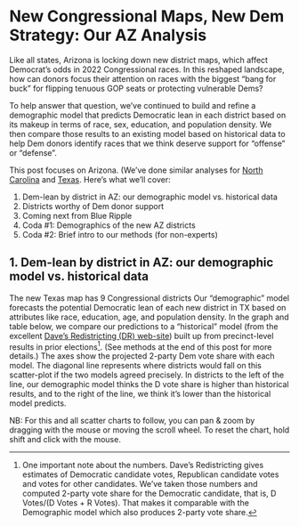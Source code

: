# New Congressional Maps, New Dem Strategy: Our AZ Analysis

Like all states, Arizona is locking down new district maps, which affect
Democrat’s odds in 2022 Congressional races. In this reshaped landscape,
how can donors focus their attention on races with the biggest “bang for buck”
for flipping tenuous GOP seats or protecting vulnerable Dems?

To help answer that question, we’ve continued to build and refine
a demographic
model that predicts Democratic lean in each district based on its
makeup in terms of race, sex, education, and population density.
We then compare those results to an existing model based on historical
data to help Dem donors identify races that we think deserve support
for “offense” or “defense”.

This post focuses on Arizona. (We’ve done similar
analyses for [North Carolina][NCPost] and [Texas][TXPost].
Here’s what we’ll cover:

[NCPost]: https://blueripple.github.io/research/NewMaps/NC_Congressional/post.html
[TXPost]: https://blueripple.github.io/research/NewMaps/TX_Congressional/post.html

1. Dem-lean by district in AZ: our demographic model vs. historical data
2. Districts worthy of Dem donor support
3. Coming next from Blue Ripple
4. Coda #1: Demographics of the new AZ districts
5. Coda #2: Brief intro to our methods (for non-experts)

## 1. Dem-lean by district in AZ: our demographic model vs. historical data

The new Texas map has 9 Congressional districts
Our “demographic” model forecasts the potential Democratic lean of each
new district in TX based on attributes like race, education, age, and
population density. In the graph and table below,
we compare our predictions to a “historical” model (from the excellent
[Dave’s Redistricting (DR) web-site][DavesR]) built up from precinct-level
results in prior elections[^voteShare]. (See methods at the end of this post for more details.)
The axes show the projected 2-party Dem vote share with each model.
The diagonal line represents where districts would fall on this scatter-plot
if the two models agreed precisely. In districts to the left of the line,
our demographic model thinks the D vote share is higher than historical results,
and to the right of the line, we think it’s lower than the historical model predicts.

NB: For this and all scatter charts to follow, you
can pan & zoom by dragging with the mouse or moving the scroll wheel.  To reset the chart,
hold shift and click with the mouse.

[DavesR]: https://davesredistricting.org/maps#aboutus

[^voteShare]: One important note about the numbers. Dave’s Redistricting gives
estimates of Democratic candidate votes, Republican candidate votes and votes
for other candidates.  We’ve taken those numbers and computed 2-party vote share
for the Democratic candidate, that is, D Votes/(D Votes + R Votes). That makes it
comparable with the Demographic model which also produces 2-party vote share.
